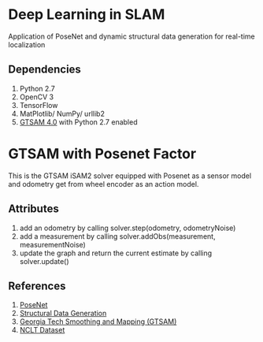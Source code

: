 # Deep Learning in SLAM
Application of PoseNet and dynamic structural data generation for real-time localization

## Dependencies
1. Python 2.7
2. OpenCV 3
3. TensorFlow
4. MatPlotlib/ NumPy/ urllib2
5. [GTSAM 4.0](https://bitbucket.org/gtborg/gtsam/) with Python 2.7 enabled

# GTSAM with Posenet Factor
This is the GTSAM iSAM2 solver equipped with Posenet as
a sensor model and odometry get from wheel encoder as an
action model.

## Attributes
1. add an odometry by calling solver.step(odometry, odometryNoise)
2. add a measurement by calling solver.addObs(measurement, measurementNoise)
3. update the graph and return the current estimate by calling solver.update()

## References
1. [PoseNet](https://www.cv-foundation.org/openaccess/content_iccv_2015/papers/Kendall_PoseNet_A_Convolutional_ICCV_2015_paper.pdf)
2. [Structural Data Generation](http://ccwu.me/vsfm/vsfm.pdf)
3. [Georgia Tech Smoothing and Mapping (GTSAM)](https://borg.cc.gatech.edu/)
4. [NCLT Dataset](http://robots.engin.umich.edu/nclt/)
